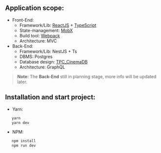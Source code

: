 ## Application scope:
* Front-End:
   * Framework/Lib: [ReactJS](https://github.com/facebook/react) + [TypeScript](https://github.com/microsoft/TypeScript)
   * State-management: [MobX](https://github.com/mobxjs/mobx)
   * Build tool: [Webpack](https://webpack.js.org/)
   * Architecture: MVC
* Back-End:
   * Framework/Lib: NestJS + Ts
   * DBMS: Postgres
   * Database design: [TPC_CinemaDB](https://dbdiagram.io/d/641c55c2296d97641d8a4129)
   * Architecture: GraphQL
> **Note:** The **Back-End** still in planning stage, more info will be updated later.
## Installation and start project:
   - Yarn:
   ```sh
      yarn
      yarn dev
   ```
   - NPM:
   ```sh
      npm install
      npm run dev
   ```